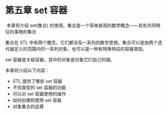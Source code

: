 # 第五章 set 容器

 本章将介绍 set(集合) 的使用。集合是一个简单直观的数学概念——具有共同特征的事物的集合

集合在 STL 中有两个概念，它们都涉及一系列的数学思想。集合可以是由两个迭代器定义的范围内的一系列对象，也可以是一种有特殊特征的容器类型。

set 容器是关联容器，其中的对象是对象它们自己的键。

本章将介绍以下内容：

*   STL 提供了哪些 set 容器
*   不同类型的 set 容器的功能
*   可以对 set 容器使用的操作
*   如何创建和使用 set 容器
*   对象集合的运算